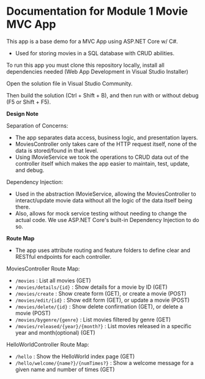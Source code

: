 # Documentation for Module 1 Movie MVC App

This app is a base demo for a MVC App using ASP.NET Core w/ C#.
- Used for storing movies in a SQL database with CRUD abilities.

To run this app you must clone this repository locally, install all dependencies needed (Web App Development in Visual Studio Installer)

Open the solution file in Visual Studio Community.

Then build the solution (Ctrl + Shift + B), and then run with or without debug (F5 or Shift + F5).



**Design Note**

Separation of Concerns:  
- The app separates data access, business logic, and presentation layers.
- MoviesController only takes care of the HTTP request itself, none of the data is stored/found in that level.
- Using IMovieService we took the operations to CRUD data out of the controller itself which makes the app easier to maintain, test, update, and debug.

Dependency Injection:  
- Used in the abstraction IMovieService, allowing the MoviesController to interact/update movie data without all the logic of the data itself being there.
- Also, allows for mock service testing without needing to change the actual code. We use ASP.NET Core's built-in Dependency Injection to do so.

**Route Map**
- The app uses attribute routing and feature folders to define clear and RESTful endpoints for each controller.

MoviesController Route Map:
- `/movies` : List all movies (GET)
- `/movies/details/{id}` : Show details for a movie by ID (GET)
- `/movies/create` : Show create form (GET), or create a movie (POST)
- `/movies/edit/{id}` : Show edit form (GET), or update a movie (POST)
- `/movies/delete/{id}` : Show delete confirmation (GET), or delete a movie (POST)
- `/movies/bygenre/{genre}` : List movies filtered by genre (GET)
- `/movies/released/{year}/{month?}` : List movies released in a specific year and month(optional) (GET)

HelloWorldController Route Map: 
- `/hello` : Show the HelloWorld index page (GET)
- `/hello/welcome/{name?}/{numTimes?}` : Show a welcome message for a given name and number of times (GET)